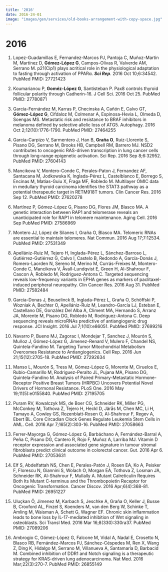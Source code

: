 ```yaml
---
title: '2016'
date: 2016-24-01
image: "images/gen/services/old-books-arrangement-with-copy-space.jpg"
---
```


# 2016

1. Lopez-Guadamillas E, Fernandez-Marcos PJ, Pantoja C, Muñoz-Martin M, Martínez D, **Gómez-López G**, Campos-Olivas R, Valverde AM, Serrano M. p21(Cip1) plays acritical role in the physiological adaptation to fasting through activation of PPARα. **_Sci Rep_**. 2016 Oct 10;6:34542. PubMed PMID: 27721423

1. Koumarianou P, **Goméz-López G**, Santisteban P. Pax8 controls thyroid follicular polarity through Cadherin-16. J Cell Sci. 2016 Oct 25. PubMed PMID: 27780871

1. García-Fernández M, Karras P, Checinska A, Cañón E, Calvo GT, **Gómez-López G**, Cifdaloz M, Colmenar A, Espinosa-Hevia L, Olmeda D, Soengas MS. Metastatic risk and resistance to BRAF inhibitors in melanoma defined by selective allelic loss of ATG5. Autophagy. 2016 Oct 2;12(10):1776-1790. PubMed PMID: 27464255

1. García-Carpizo V, Sarmentero J, Han B, **Graña O**, Ruiz-Llorente S, Pisano DG, Serrano M, Brooks HB, Campbell RM, Barrero MJ. NSD2 contributes to oncogenic RAS-driven transcription in lung cancer cells through long-range epigenetic activation. Sci Rep. 2016 Sep 8;6:32952. PubMed PMID: 27604143

1. Mancikova V, Montero-Conde C, Perales-Paton J, Fernandez AF, Santacana M, Jodkowska K, Inglada-Pérez L, Castelblanco E, Borrego S, Encinas M, Matias-Guiu X, Fraga MF, Robledo M. Multilayer OMIC data in medullary thyroid carcinoma identifies the STAT3 pathway as a potential therapeutic target in RETM918T tumors. Clin Cancer Res. 2016 Sep 12. PubMed PMID: 27620278

1. Martínez P, Gómez-López G, Pisano DG, Flores JM, Blasco MA. A genetic interaction between RAP1 and telomerase reveals an unanticipated role for RAP1 in telomere maintenance. Aging Cell. 2016 Sep PubMed PMID: 27586969

1. Montero JJ, López de Silanes I, Graña O, Blasco MA. Telomeric RNAs are essential to maintain telomeres. Nat Commun. 2016 Aug 17;7:12534. PubMed PMID: 27531349

1. Apellániz-Ruiz M, Tejero H, Inglada-Pérez L, Sánchez-Barroso L, Gutiérrez-Gutiérrez G, Calvo I, Castelo B, Redondo A, García-Donás J, Romero-Laorden N, Sereno M, Merino M, Currás-Freixes M, Montero-Conde C, Mancikova V, Åvall-Lundqvist E, Green H, Al-Shahrour F, Cascon A, Robledo M, Rodriguez-Antona C. Targeted sequencing reveals low-frequency variants in EPHA genes as markers of paclitaxel-induced peripheral neuropathy. Clin Cancer Res. 2016 Aug 31. PubMed PMID: 27582484

1. García-Donas J, Beuselinck B, Inglada-Pérez L, Graña O, Schöffski P, Wozniak A, Bechter O, Apellániz-Ruiz M, Leandro-García LJ, Esteban E, Castellano DE, González Del Alba A, Climent MA, Hernando S, Arranz JA, Morente M, Pisano DG, Robledo M, Rodriguez-Antona C. Deep sequencing reveals microRNAs predictive of antiangiogenic drug response. JCI Insight. 2016 Jul 7;1(10):e86051. PubMed PMID: 27699216

1. Navarro P, Bueno MJ, Zagorac I, Mondejar T, Sanchez J, Mourón S, Muñoz J, Gómez-López G, Jimenez-Renard V, Mulero F, Chandel NS, Quintela-Fandino M. Targeting Tumor Mitochondrial Metabolism Overcomes Resistance to Antiangiogenics. Cell Rep. 2016 Jun 21;15(12):2705-18. PubMed PMID: 27292634

1. Manso L, Mourón S, Tress M, Gómez-López G, Morente M, Ciruelos E, Rubio-Camarillo M, Rodriguez-Peralto JL, Pujana MA, Pisano DG, Quintela-Fandino M. Analysis of Paired Primary-Metastatic Hormone-Receptor Positive Breast Tumors (HRPBC) Uncovers Potential Novel Drivers of Hormonal Resistance. PLoS One. 2016 May 19;11(5):e0155840. PubMed PMID: 27195705

1. Puram RV, Kowalczyk MS, de Boer CG, Schneider RK, Miller PG, McConkey M, Tothova Z, Tejero H, Heckl D, Järås M, Chen MC, Li H, Tamayo A, Cowley GS, Rozenblatt-Rosen O, Al-Shahrour F, Regev A, Ebert BL. Core Circadian Clock Genes Regulate Leukemia Stem Cells in AML. Cell. 2016 Apr 7;165(2):303-16. PubMed PMID: 27058663

1. Ferrer-Mayorga G, Gómez-López G, Barbáchano A, Fernández-Barral A, Peña C, Pisano DG, Cantero R, Rojo F, Muñoz A, Larriba MJ. Vitamin D receptor expression and associated gene signature in tumour stromal fibroblasts predict clinical outcome in colorectal cancer. Gut. 2016 Apr 6. PubMed PMID: 27053631

1. Elf S, Abdelfattah NS, Chen E, Perales-Patón J, Rosen EA, Ko A, Peisker F, Florescu N, Giannini S, Wolach O, Morgan EA, Tothova Z, Losman JA, Schneider RK, Al-Shahrour F, Mullally A. Mutant Calreticulin Requires Both Its Mutant C-terminus and the Thrombopoietin Receptor for Oncogenic Transformation. Cancer Discov. 2016 Apr;6(4):368-81. PubMed PMID: 26951227

1. Uluçkan Ö, Jimenez M, Karbach S, Jeschke A, Graña O, Keller J, Busse B, Croxford AL, Finzel S, Koenders M, van den Berg W, Schinke T, Amling M, Waisman A, Schett G, Wagner EF. Chronic skin inflammation leads to bone loss by IL-17-mediated inhibition of Wnt signaling in osteoblasts. Sci Transl Med. 2016 Mar 16;8(330):330ra37. PubMed PMID: 27089206

1. Ambrogio C, Gómez-López G, Falcone M, Vidal A, Nadal E, Crosetto N, Blasco RB, Fernández-Marcos PJ, Sánchez-Céspedes M, Ren X, Wang Z, Ding K, Hidalgo M, Serrano M, Villanueva A, Santamaría D, Barbacid M. Combined inhibition of DDR1 and Notch signaling is a therapeutic strategy for KRAS-driven lung adenocarcinoma. Nat Med. 2016 Mar;22(3):270-7. PubMed PMID: 26855149